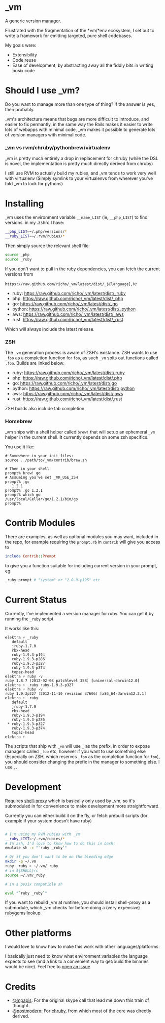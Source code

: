 _vm
===

A generic version manager.

Frustrated with the fragmentation of the *vm/*env ecosystem, I set out to write
a framework for emitting targeted, pure shell codebases.

My goals were:

* Extensibility
* Code reuse
* Ease of development, by abstracting away all the fiddly bits in writing posix code

# Should I use _vm?

Do you want to manage more than one type of thing? If the answer is yes, then probably.

\_vm's architecture means that bugs are more difficult to introduce, and easier
to fix permantly, in the same way the Rails makes it easier to write lots of
webapps with minimal code, \_vm makes it possible to generate lots of version
managers with minimal code.

### _vm vs rvm/chruby/pythonbrew/virtualenv

_vm is pretty much entirely a drop in replacement for chruby (while the DSL is
novel, the implementation is pretty much directly derived from chruby)

I still use RVM to actually build my rubies, and _vm tends to work very well
with virtualenv (Simply symlink to your virtualenvs from wherever you've told
_vm to look for pythons)

# Installing

\_vm uses the environment variable `__name_LIST` (ie, `__php_LIST`) to find versions. in my .zshrc I have:

```bash
__php_LIST=~/.php/versions/*
__ruby_LIST=~/.rvm/rubies/*
```

Then simply source the relevant shell file:

```bash
source _php
source _ruby
```

If you don't want to pull in the ruby dependencies, you can fetch the current versions from

`https://raw.github.com/richo/_vm/latest/dist/_${language}`, ie

* ruby: https://raw.github.com/richo/_vm/latest/dist/_ruby
* php: https://raw.github.com/richo/_vm/latest/dist/_php
* go: https://raw.github.com/richo/_vm/latest/dist/_go
* python: https://raw.github.com/richo/_vm/latest/dist/_python
* aws: https://raw.github.com/richo/_vm/latest/dist/_aws
* rust: https://raw.github.com/richo/_vm/latest/dist/_rust

Which will always include the latest release.

### ZSH

The `_vm` generation process is aware of ZSH's existance. ZSH wants to use
`_foo` as a completion function for `foo`, as such `_vm` spits out functions
called `,foo`. Builds are linked below:

* ruby: https://raw.github.com/richo/_vm/latest/dist/,ruby
* php: https://raw.github.com/richo/_vm/latest/dist/,php
* go: https://raw.github.com/richo/_vm/latest/dist/,go
* python: https://raw.github.com/richo/_vm/latest/dist/,python
* aws: https://raw.github.com/richo/_vm/latest/dist/,aws
* rust: https://raw.github.com/richo/_vm/latest/dist/,rust

ZSH builds also include tab completion.

### Homebrew

\_vm ships with a shell helper called `brew!` that will setup an ephemeral
`_vm` helper in the current shell. It currently depends on some zsh specifics.

You use it like:

```
# Somewhere in your init files:
source ../path/to/_vm/contrib/brew.sh

# Then in your shell
prompt% brew! go
# Assuming you've set _VM_USE_ZSH
prompt% ,go
   1.2.1
prompt% ,go 1.2.1
prompt% which go
/usr/local/Cellar/go/1.2.1/bin/go
prompt%
```

# Contrib Modules

There are examples, as well as optional modules you may want, included in the
repo, for example requiring the `prompt.rb` in `contrib` will give you access
to

```ruby
include Contrib::Prompt
```

to give you a function suitable for including current version in your prompt, eg

```bash
_ruby prompt # "system" or "2.0.0-p195" etc
```

# Current Status

Currently, I've implemented a version manager for ruby. You can get it by
running the `_ruby` script.

It works like this:

```
elektra ⚡ _ruby
   default
   jruby-1.7.0
   rbx-head
   ruby-1.9.3-p194
   ruby-1.9.3-p286
   ruby-1.9.3-p327
   ruby-1.9.3-p374
   topaz-head
elektra ⚡ ruby -v
ruby 1.8.7 (2012-02-08 patchlevel 358) [universal-darwin12.0]
elektra ⚡ _ruby ruby-1.9.3-p327
elektra ⚡ ruby -v
ruby 1.9.3p327 (2012-11-10 revision 37606) [x86_64-darwin12.2.1]
elektra ⚡ _ruby
   default
   jruby-1.7.0
   rbx-head
   ruby-1.9.3-p194
   ruby-1.9.3-p286
 * ruby-1.9.3-p327
   ruby-1.9.3-p374
   topaz-head
elektra ⚡
```

The scripts that ship with `_vm` will use `_` as the prefix, in order to expose
managers called `_foo` etc, however if you want to use something else
(Especially on ZSH, which reserves `_foo` as the completion function for
`foo`), you should consider changing the prefix in the manager to something
else. I use `,`.

# Development

Requires [shell-proxy][2] which is basically only used by _vm, so it's
submoduled in for convenience to make development more straightforward.

Currently you can either build it on the fly, or fetch prebuilt scripts (for
example if your system doesn't have ruby)

```bash

# I'm using my RVM rubies with _vm
__ruby_LIST=~/.rvm/rubies/*
# In zsh, I'd love to know how to do this in bash:
emulate sh -c "`ruby _ruby`"

# Or if you don't want to be on the bleeding edge
mkdir -p ~/.vm
ruby _ruby > ~/.vm/_ruby
# in ${SHELL}rc
source ~/.vm/_ruby

# in a posix compatible sh

eval "`ruby _ruby`"

```
If you want to rebuild _vm at runtime, you should install shell-proxy as a
submodule, which _vm checks for before doing a (very expensive) rubygems lookup.

# Other platforms

I would love to know how to make this work with other languages/platforms.

I basically just need to know what environment variables the language expects
to see (and a link to a convenient way to get/build the binaries would be nice).
Feel free to [open an issue](https://github.com/richo/_vm/issues)

# Credits

* [@mpapis](https://twitter.com/mpapis): For the original skype call that lead me down this train of thought.
* [@postmodern](https://twitter.com/postmodern_mod3): For [chruby][1], from which most of the core was directly derived.


[1]: https://github.com/postmodern/chruby
[2]: https://github.com/richo/shell-proxy
